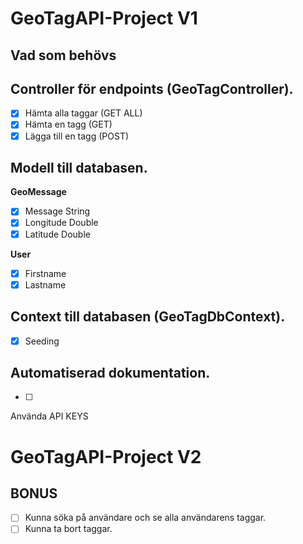 # GeoTagAPI-Project V1
## Vad som behövs
## Controller för endpoints (GeoTagController).
- [x] Hämta alla taggar (GET ALL)
- [x] Hämta en tagg (GET)
- [x] Lägga till en tagg (POST)

## Modell till databasen.
**GeoMessage**
- [x] Message String
- [x] Longitude Double
- [x] Latitude Double

**User**
- [x] Firstname
- [x] Lastname

## Context till databasen (GeoTagDbContext).
- [x] Seeding

## Automatiserad dokumentation.
- [ ]

Använda API KEYS

# GeoTagAPI-Project V2



## BONUS
- [ ] Kunna söka på användare och se alla användarens taggar.
- [ ] Kunna ta bort taggar.
